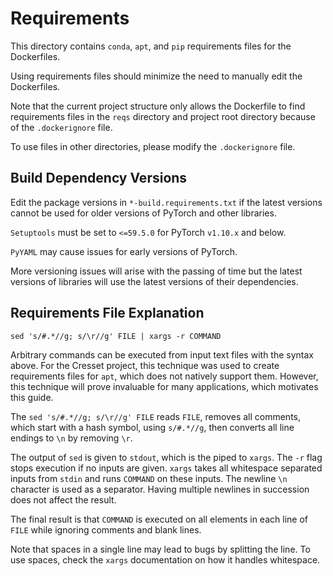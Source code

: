 # Requirements

This directory contains `conda`, `apt`, and `pip` 
requirements files for the Dockerfiles.

Using requirements files should minimize 
the need to manually edit the Dockerfiles.

Note that the current project structure only allows the Dockerfile to find
requirements files in the `reqs` directory and project root directory because of the `.dockerignore` file.

To use files in other directories, 
please modify the `.dockerignore` file.

## Build Dependency Versions

Edit the package versions in `*-build.requirements.txt` if the latest versions cannot be used for older versions of PyTorch and other libraries.

`Setuptools` must be set to `<=59.5.0` for PyTorch `v1.10.x` and below.

`PyYAML` may cause issues for early versions of PyTorch.

More versioning issues will arise with the passing of time but the latest versions of libraries will use the latest versions of their dependencies.


## Requirements File Explanation

```
sed 's/#.*//g; s/\r//g' FILE | xargs -r COMMAND
```

Arbitrary commands can be executed from input text files with the syntax above.
For the Cresset project, this technique was used to create requirements files 
for `apt`, which does not natively support them. 
However, this technique will prove invaluable for many applications, 
which motivates this guide.

The `sed 's/#.*//g; s/\r//g' FILE` reads `FILE`, 
removes all comments, which start with a hash symbol, using `s/#.*//g`,
then converts all line endings to `\n` by removing `\r`.

The output of `sed` is given to `stdout`, which is the piped to `xargs`.
The `-r` flag stops execution if no inputs are given.
`xargs` takes all whitespace separated inputs from `stdin` and
runs `COMMAND` on these inputs. 
The newline `\n` character is used as a separator. 
Having multiple newlines in succession does not affect the result. 

The final result is that `COMMAND` is executed on all elements in 
each line of `FILE` while ignoring comments and blank lines.

Note that spaces in a single line may lead to bugs by splitting the line.
To use spaces, check the `xargs` documentation on how it handles whitespace.
